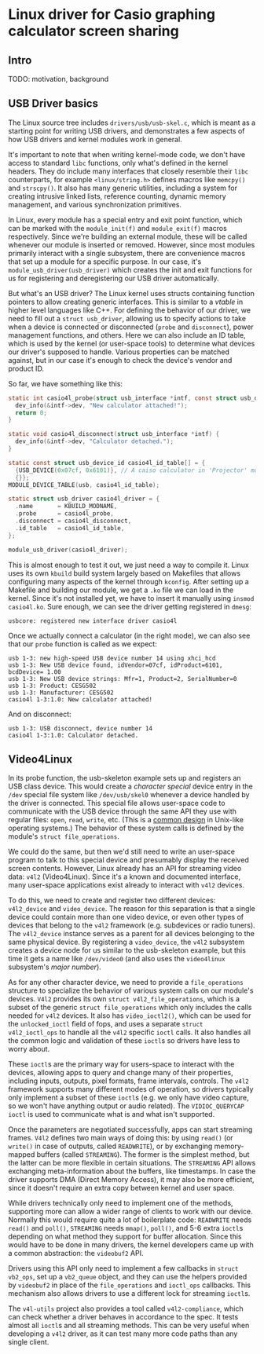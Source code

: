 # Linux driver for Casio graphing calculator screen sharing

## Intro

TODO: motivation, background

## USB Driver basics

The Linux source tree includes `drivers/usb/usb-skel.c`, which is meant as
a starting point for writing USB drivers, and demonstrates a few aspects of how
USB drivers and kernel modules work in general.

It's important to note that when writing kernel-mode code, we don't have access
to standard `libc` functions, only what's defined in the kernel headers. They do
include many interfaces that closely resemble their `libc` counterparts, for
example `<linux/string.h>` defines macros like `memcpy()` and `strscpy()`. It
also has many generic utilities, including a system for creating intrusive
linked lists, reference counting, dynamic memory management, and various
synchronization primitives.

In Linux, every module has a special entry and exit point function, which can be
marked with the `module_init(f)` and `module_exit(f)` macros respectively. Since
we're building an external module, these will be called whenever our module is
inserted or removed. However, since most modules primarily interact with
a single subsystem, there are convenience macros that set up a module for
a specific purpose. In our case, it's `module_usb_driver(usb_driver)` which
creates the init and exit functions for us for registering and deregistering our
USB driver automatically.

But what's an USB driver? The Linux kernel uses structs containing function
pointers to allow creating generic interfaces. This is similar to a *vtable*
in higher level languages like C++. For defining the behavior of our driver, we
need to fill out a `struct usb_driver`, allowing us to specify actions to take
when a device is connected or disconnected (`probe` and `disconnect`), power
management functions, and others. Here we can also include an ID table, which is
used by the kernel (or user-space tools) to determine what devices our driver's
supposed to handle. Various properties can be matched against, but in our case
it's enough to check the device's vendor and product ID.

So far, we have something like this:

```c
static int casio4l_probe(struct usb_interface *intf, const struct usb_device_id *id) {
  dev_info(&intf->dev, "New calculator attached!");
  return 0;
}

static void casio4l_disconnect(struct usb_interface *intf) {
  dev_info(&intf->dev, "Calculator detached.");
}

static const struct usb_device_id casio4l_id_table[] = {
  {USB_DEVICE(0x07cf, 0x6101)}, // A caiso calculator in 'Projector' mode
  {}};
MODULE_DEVICE_TABLE(usb, casio4l_id_table);

static struct usb_driver casio4l_driver = {
  .name       = KBUILD_MODNAME,
  .probe      = casio4l_probe,
  .disconnect = casio4l_disconnect,
  .id_table   = casio4l_id_table,
};

module_usb_driver(casio4l_driver);
```

This is almost enough to test it out, we just need a way to compile it. Linux
uses its own `kbuild` build system largely based on Makefiles that allows
configuring many aspects of the kernel through `kconfig`. After setting up
a Makefile and building our module, we get a `.ko` file we can load in the
kernel. Since it's not installed yet, we have to insert it manually using
`insmod casio4l.ko`. Sure enough, we can see the driver getting registered in
`dmesg`:

    usbcore: registered new interface driver casio4l

Once we actually connect a calculator (in the right mode), we can also see that
our `probe` function is called as we expect:

    usb 1-3: new high-speed USB device number 14 using xhci_hcd
    usb 1-3: New USB device found, idVendor=07cf, idProduct=6101, bcdDevice= 1.00
    usb 1-3: New USB device strings: Mfr=1, Product=2, SerialNumber=0
    usb 1-3: Product: CESG502
    usb 1-3: Manufacturer: CESG502
    casio4l 1-3:1.0: New calculator attached!

And on disconnect:

    usb 1-3: USB disconnect, device number 14
    casio4l 1-3:1.0: Calculator detached.

## Video4Linux

In its probe function, the usb-skeleton example sets up and registers an USB
class device. This would create a *character special* device entry in the `/dev`
special file system like `/dev/usb/skel0` whenever a device handled by the
driver is connected. This special file allows user-space code to communicate
with the USB device through the same API they use with regular files: `open`,
`read`, `write`, etc. (This is a [common design][eiaf] in Unix-like operating
systems.) The behavior of these system calls is defined by the module's `struct
file_operations`.

[eiaf]: https://en.wikipedia.org/wiki/Everything_is_a_file

We could do the same, but then we'd still need to write an user-space program to
talk to this special device and presumably display the received screen contents.
However, Linux already has an API for streaming video data: `v4l2`
(Video4Linux). Since it's a known and documented interface, many user-space
applications exist already to interact with `v4l2` devices.

To do this, we need to create and register two different devices: `v4l2_device`
and `video_device`. The reason for this separation is that a single device could
contain more than one video device, or even other types of devices that belong
to the `v4l2` framework (e.g. subdevices or radio tuners). The `v4l2_device`
instance serves as a parent for all devices belonging to the same physical
device. By registering a `video_device`, the `v4l2` subsystem creates a device
node for us similar to the usb-skeleton example, but this time it gets a name
like `/dev/video0` (and also uses the `video4linux` subsystem's *major number*).

As for any other character device, we need to provide a `file_operations`
structure to specialize the behavior of various system calls on our module's
devices. `V4l2` provides its own `struct v4l2_file_operations`, which is a subset
of the generic `struct file_operations` which only includes the calls needed for
`v4l2` devices. It also has `video_ioctl2()`, which can be used for the
`unlocked_ioctl` field of fops, and uses a separate `struct v4l2_ioctl_ops` to
handle all the `v4l2` specific `ioctl` calls. It also handles all the common
logic and validation of these `ioctl`s so drivers have less to worry about.

These `ioctl`s are the primary way for users-space to interact with the devices,
allowing apps to query and change many of their properties, including inputs,
outputs, pixel formats, frame intervals, controls. The `v4l2` framework supports
many different modes of operation, so drivers typically only implement a subset
of these `ioctl`s (e.g. we only have video capture, so we won't have anything
output or audio related). The `VIDIOC_QUERYCAP` `ioctl` is used to communicate
what is and what isn't supported.

Once the parameters are negotiated successfully, apps can start streaming
frames. `V4l2` defines two main ways of doing this: by using `read()` (or
`write()` in case of outputs, called `READWRITE`), or by exchanging
memory-mapped buffers (called `STREAMING`). The former is the simplest method,
but the latter can be more flexible in certain situations. The `STREAMING` API
allows exchanging meta-information about the buffers, like timestamps. In case
the driver supports DMA (Direct Memory Access), it may also be more efficient,
since it doesn't require an extra copy between kernel and user space.

While drivers technically only need to implement one of the methods, supporting
more can allow a wider range of clients to work with our device. Normally this
would require quite a lot of boilerplate code: `READWRITE` needs `read()` and
`poll()`, `STREAMING` needs `mmap()`, `poll()`, and 5-6 extra `ioctl`s depending
on what method they support for buffer allocation. Since this would have to be
done in many drivers, the kernel developers came up with a common abstraction:
the `videobuf2` API.

Drivers using this API only need to implement a few callbacks in `struct
vb2_ops`, set up a `vb2_queue` object, and they can use the helpers provided by
`videobuf2` in place of the `file_operations` and `ioctl_ops` callbacks. This
mechanism also allows drivers to use a different lock for streaming `ioctl`s.

The `v4l-utils` project also provides a tool called `v4l2-compliance`, which can
check whether a driver behaves in accordance to the spec. It tests almost all
`ioctl`s and all streaming methods. This can be very useful when developing
a `v4l2` driver, as it can test many more code paths than any single client.

[kbuild]: https://docs.kernel.org/kbuild/modules.html#shared-makefile
[v4l2-core]: https://docs.kernel.org/driver-api/media/v4l2-core.html
[v4l2-user]: https://docs.kernel.org/userspace-api/media/v4l/user-func.html
